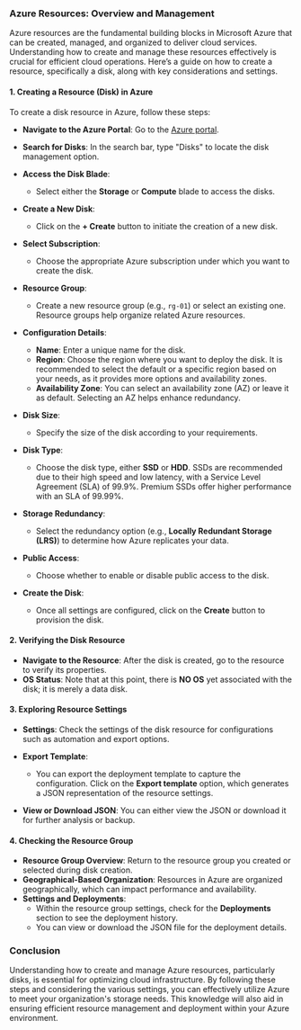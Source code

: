 ### **Azure Resources: Overview and Management**

Azure resources are the fundamental building blocks in Microsoft Azure that can be created, managed, and organized to deliver cloud services. Understanding how to create and manage these resources effectively is crucial for efficient cloud operations. Here’s a guide on how to create a resource, specifically a disk, along with key considerations and settings.

#### **1. Creating a Resource (Disk) in Azure**

To create a disk resource in Azure, follow these steps:

- **Navigate to the Azure Portal**: Go to the [Azure portal](https://portal.azure.com/).
  
- **Search for Disks**: In the search bar, type "Disks" to locate the disk management option.

- **Access the Disk Blade**:
  - Select either the **Storage** or **Compute** blade to access the disks.

- **Create a New Disk**:
  - Click on the **+ Create** button to initiate the creation of a new disk.

- **Select Subscription**: 
  - Choose the appropriate Azure subscription under which you want to create the disk.

- **Resource Group**:
  - Create a new resource group (e.g., `rg-01`) or select an existing one. Resource groups help organize related Azure resources.

- **Configuration Details**:
  - **Name**: Enter a unique name for the disk.
  - **Region**: Choose the region where you want to deploy the disk. It is recommended to select the default or a specific region based on your needs, as it provides more options and availability zones.
  - **Availability Zone**: You can select an availability zone (AZ) or leave it as default. Selecting an AZ helps enhance redundancy.

- **Disk Size**: 
  - Specify the size of the disk according to your requirements. 

- **Disk Type**: 
  - Choose the disk type, either **SSD** or **HDD**. SSDs are recommended due to their high speed and low latency, with a Service Level Agreement (SLA) of 99.9%. Premium SSDs offer higher performance with an SLA of 99.99%. 

- **Storage Redundancy**:
  - Select the redundancy option (e.g., **Locally Redundant Storage (LRS)**) to determine how Azure replicates your data.

- **Public Access**:
  - Choose whether to enable or disable public access to the disk.

- **Create the Disk**: 
  - Once all settings are configured, click on the **Create** button to provision the disk.

#### **2. Verifying the Disk Resource**

- **Navigate to the Resource**: After the disk is created, go to the resource to verify its properties.
- **OS Status**: Note that at this point, there is **NO OS** yet associated with the disk; it is merely a data disk.

#### **3. Exploring Resource Settings**

- **Settings**: Check the settings of the disk resource for configurations such as automation and export options.

- **Export Template**:
  - You can export the deployment template to capture the configuration. Click on the **Export template** option, which generates a JSON representation of the resource settings.

- **View or Download JSON**: You can either view the JSON or download it for further analysis or backup.

#### **4. Checking the Resource Group**

- **Resource Group Overview**: Return to the resource group you created or selected during disk creation. 
- **Geographical-Based Organization**: Resources in Azure are organized geographically, which can impact performance and availability.
- **Settings and Deployments**:
  - Within the resource group settings, check for the **Deployments** section to see the deployment history.
  - You can view or download the JSON file for the deployment details.

### **Conclusion**

Understanding how to create and manage Azure resources, particularly disks, is essential for optimizing cloud infrastructure. By following these steps and considering the various settings, you can effectively utilize Azure to meet your organization's storage needs. This knowledge will also aid in ensuring efficient resource management and deployment within your Azure environment.
